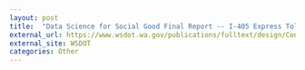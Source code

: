 ```yaml
---
layout: post
title:  "Data Science for Social Good Final Report -- I-405 Express Toll Lanes Usage, Benefits, and Equity"
external_url: https://www.wsdot.wa.gov/publications/fulltext/design/ConsultantSrvs/I-405ExpressTollLanes.pdf
external_site: WSDOT
categories: Other
---
```

